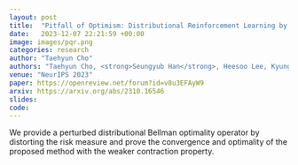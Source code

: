 ```yaml
---
layout: post
title:  "Pitfall of Optimism: Distributional Reinforcement Learning by Randomizing Risk Criterion"
date:   2023-12-07 22:21:59 +00:00
image: images/pqr.png
categories: research
author: "Taehyun Cho"
authors: "Taehyun Cho, <strong>Seungyub Han</strong>, Heesoo Lee, Kyungjae Lee, Jungwoo Lee"
venue: "NeurIPS 2023"
paper: https://openreview.net/forum?id=v8u3EFAyW9
arxiv: https://arxiv.org/abs/2310.16546
slides: 
code: 
---
```

We provide a perturbed distributional Bellman optimality operator by distorting the risk measure and prove the convergence and optimality of the proposed method with the weaker contraction property.